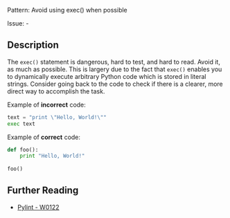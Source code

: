Pattern: Avoid using exec() when possible

Issue: -

## Description

The `exec()` statement is dangerous, hard to test, and hard to read. Avoid it, as much as possible. This is largery due to the fact that `exec()` enables you to dynamically execute arbitrary Python code which is stored in literal strings. Consider going back to the code to check if there is a clearer, more direct way to accomplish the task.

Example of **incorrect** code:

```python
text = "print \"Hello, World!\""
exec text
```

Example of **correct** code:

```python
def foo():
    print "Hello, World!"
    
foo()
```

## Further Reading

* [Pylint - W0122](http://pylint-messages.wikidot.com/messages:w0122)
